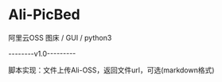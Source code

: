 # Ali-PicBed
阿里云OSS 图床 / GUI / python3


--------v1.0---------

脚本实现：文件上传Ali-OSS，返回文件url，可选(markdown格式)
